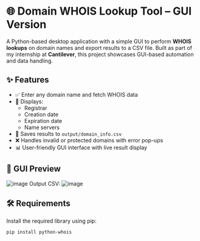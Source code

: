 # 🌐 Domain WHOIS Lookup Tool – GUI Version

A Python-based desktop application with a simple GUI to perform **WHOIS lookups** on domain names and export results to a CSV file. Built as part of my internship at **Cantilever**, this project showcases GUI-based automation and data handling.


## ✨ Features

- ✅ Enter any domain name and fetch WHOIS data
- 🧠 Displays:
  - Registrar
  - Creation date
  - Expiration date
  - Name servers
- 💾 Saves results to `output/domain_info.csv`
- ❌ Handles invalid or protected domains with error pop-ups
- 📊 User-friendly GUI interface with live result display


## 📸 GUI Preview
![image](https://github.com/user-attachments/assets/c7dc76b2-e5c0-4128-8b29-f954d94dc986)
Output CSV:
![image](https://github.com/user-attachments/assets/ce94d0ed-3978-4c44-a6c3-77498fe47ead)


## 🛠️ Requirements

Install the required library using pip:

```bash
pip install python-whois
